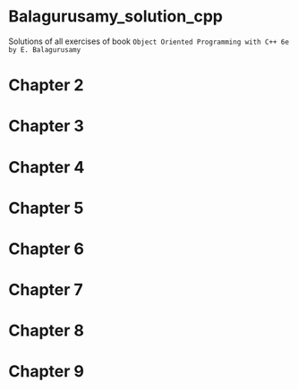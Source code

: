 # Balagurusamy_solution_cpp
Solutions of all exercises of book `Object Oriented Programming with C++ 6e by E. Balagurusamy` 
# Chapter 2
# Chapter 3 
# Chapter 4
# Chapter 5
# Chapter 6
# Chapter 7
# Chapter 8
# Chapter 9

